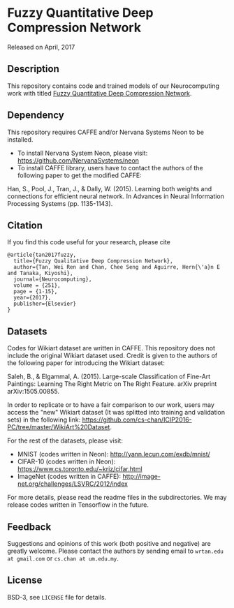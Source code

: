 # Fuzzy Quantitative Deep Compression Network

Released on April, 2017

## Description
This repository contains code and trained models of our Neurocomputing work with titled [Fuzzy Quantitative Deep Compression Network](http://www.sciencedirect.com/science/article/pii/S0925231217306938).

## Dependency
This repository requires CAFFE and/or Nervana Systems Neon to be installed.
- To install Nervana System Neon, please visit: https://github.com/NervanaSystems/neon
- To install CAFFE library, users have to contact the authors of the following paper to get the modified CAFFE:

Han, S., Pool, J., Tran, J., & Dally, W. (2015). Learning both weights and connections for efficient neural network. In Advances in Neural Information Processing Systems (pp. 1135-1143).

## Citation
If you find this code useful for your research, please cite

```
@article{tan2017fuzzy,
  title={Fuzzy Qualitative Deep Compression Network},
  author={Tan, Wei Ren and Chan, Chee Seng and Aguirre, Hern{\'a}n E and Tanaka, Kiyoshi},
  journal={Neurocomputing},
  volume = {251},
  page = {1-15},
  year={2017},
  publisher={Elsevier}
}
```

## Datasets
Codes for Wikiart dataset are written in CAFFE.
This repository does not include the original Wikiart dataset used. 
Credit is given to the authors of the following paper for introducing the Wikiart dataset:

Saleh, B., & Elgammal, A. (2015). Large-scale Classification of Fine-Art Paintings: 
Learning The Right Metric on The Right Feature. arXiv preprint arXiv:1505.00855.

In order to replicate or to have a fair comparison to our work, users may access the "new" Wikiart dataset (It was splitted into training and validation sets) in the following link: https://github.com/cs-chan/ICIP2016-PC/tree/master/WikiArt%20Dataset.

For the rest of the datasets, please visit:
- MNIST (codes written in Neon): http://yann.lecun.com/exdb/mnist/
- CIFAR-10 (codes written in Neon): https://www.cs.toronto.edu/~kriz/cifar.html
- ImageNet (codes written in CAFFE): http://image-net.org/challenges/LSVRC/2012/index

For more details, please read the readme files in the subdirectories.
We may release codes written in Tensorflow in the future. 

## Feedback
Suggestions and opinions of this work (both positive and negative) are greatly welcome. Please contact the authors by sending email to
`wrtan.edu at gmail.com` or `cs.chan at um.edu.my`.

## License
BSD-3, see `LICENSE` file for details.
